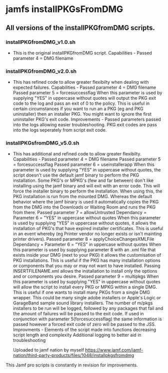 # jamfs installPKGsFromDMG

## All versions of the installPKGfromDMG scripts.

### installPKGfromDMG_v1.0.sh
* This is the original installPKGfromDMG script.
	Capabilities - 
		Passed parameter 4 = DMG filename

### installPKGfromDMG_v2.0.sh
* This has refined code to allow greater flexibilty when dealing with expected failures.
	Capabilities - 
		Passed parameter 4 = DMG filename
		Passed parameter 5 = forcesuccessflag
			When this parameter is used by supplying "YES" in uppercase without quotes will output the PKG exit code to the log and pass an exit of 0 to the policy. This is useful in certain circumstances if you want to run an a PKG (eg and PKG uninstaller) then an installer PKG. You might want to ignore the first uninstaller PKG's exit code.
	Improvements -
		Passed parameters passed into the logs allowing easier troubleshooting.
		PKG exit codes are pass into the logs seperately from script exit code.

### installPKGsfromDMG_v5.0.sh
* This has additional and refined code to allow greater flexibilty.
	Capabilities - 
		Passed parameter 4 = DMG filename
		Passed parameter 5 = forcesuccessflag
		Passed parameter 6 = useinstallerapp
			When this parameter is used by supplying "YES" in uppercase without quotes, the script doesn't use the default jamf binary to perform the PKG installation. Some PKG's or MPKG's (few and far between) don't like installing using the jamf binary and will exit with an error code. This will force the installer binary to perform the installation. When using this, the PKG installation is run from the mounted DMG. Whereas the default behavior where the jamf binary is used it automatically copies the PKG from the DMG into the Downloads or Waiting Room and runs the PKG from there.
		Passed parameter 7 = allowUntrusted
			Dependancy = Parameter 6 = "YES" in uppercase without quotes
			When this parameter is used by supplying "YES" in uppercase without quotes, it allows the installation of PKG's that have expired installer certificates. This is useful in an event whereby (eg Printer vendor no longer exists or isn't mainting printer drivers).
		Passed parameter 8 = applyChoiceChangesXMLFile
			Dependancy = Parameter 6 = "YES" in uppercase without quotes
			When this parameter is used by supplying parameter 8 with an .xml file that exists inside your DMG (next to your PKG) it allows the customisation of PKG installations. This is useful if the PKG has many installation options or components that you may or may not want to have installed. Passing INSERTFILENAME.xml allows the installation to install only the options and or components you desire.
		Passed parameter 9 = multipkgs
			When this parameter is used by supplying "YES" in uppercase without quotes will allow the script to install every PKG or MPKG within a single DMG. This is useful if one wants to install many PKGs from a single DMG wrapper. This could be many single adobe installers or Apple's Logic or GarageBand sample sound library installers. The number of m/pkgs installers to be run will be logged, followed by any packages that fail and the amount of failures will be passed to the exit code. If used in conjunction with parameter 5(forcesuccessflag) the same information is passed however a forced exit code of zero will be passed to the JSS.
	Improvments - 
		Elements of the script made into functions decreasing script length and complexity
		Additional logging to better aid in troubleshooting

	Uploaded to jamf nation by myself
	https://www.jamf.com/jamf-nation/third-party-products/files/1048/installpkgsfromdmg

This Jamf pro scripts is constantly in revision for improvements.
